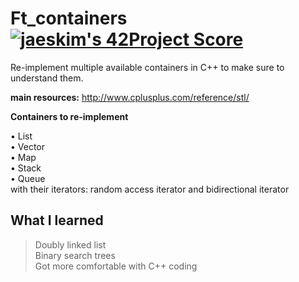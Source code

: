 # Ft_containers [![jaeskim's 42Project Score](https://badge42.herokuapp.com/api/project/nmbabazi/ft_containers)](https://github.com/JaeSeoKim/badge42)

Re-implement multiple available containers in C++ to make sure to understand them.

**main resources:** http://www.cplusplus.com/reference/stl/

**Containers to re-implement**

  • List\
  • Vector\
  • Map\
  • Stack\
  • Queue\
  with their iterators: random access iterator and bidirectional iterator

## What I learned
> Doubly linked list \
Binary search trees \
Got more comfortable with C++ coding
